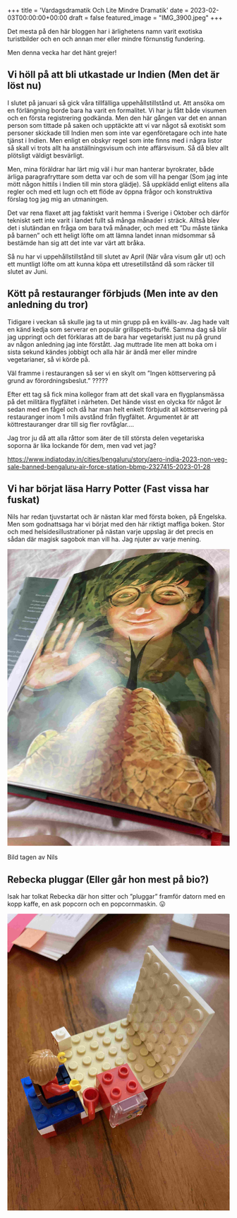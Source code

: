 +++
title = 'Vardagsdramatik Och Lite Mindre Dramatik'
date = 2023-02-03T00:00:00+00:00
draft = false
featured_image = "IMG_3900.jpeg"
+++



 Det mesta på den här bloggen har i ärlighetens namn varit exotiska turistbilder och en och annan mer eller mindre förnunstig fundering.
 



 Men denna vecka har det hänt grejer!
 


## Vi höll på att bli utkastade ur Indien (Men det är löst nu)



 I slutet på januari så gick våra tillfälliga uppehållstillstånd ut. Att ansöka om en förlängning borde bara ha varit en formalitet. Vi har ju fått både visumen och en första registrering godkända. Men den här gången var det en annan person som tittade på saken och upptäckte att vi var något så exotiskt som personer skickade till Indien men som inte var egenföretagare och inte hate tjänst i Indien. Men enligt en obskyr regel som inte finns med i några listor så skall vi trots allt ha anställningsvisum och inte affärsvisum. Så då blev allt plötsligt väldigt besvärligt.
 



 Men, mina föräldrar har lärt mig väl i hur man hanterar byrokrater, både ärliga paragrafryttare som detta var och de som vill ha pengar (Som jag inte mött någon hittils i Indien till min stora glädje). Så uppklädd enligt elitens alla regler och med ett lugn och ett flöde av öppna frågor och konstruktiva förslag tog jag mig an utmaningen.
 



 Det var rena flaxet att jag faktiskt varit hemma i Sverige i Oktober och därför tekniskt sett inte varit i landet fullt så många månader i sträck. Alltså blev det i slutändan en fråga om bara två månader, och med ett ”Du måste tänka på barnen” och ett heligt löfte om att lämna landet innan midsommar så bestämde han sig att det inte var värt att bråka.
 



 Så nu har vi uppehållstillstånd till slutet av April (När våra visum går ut) och ett muntligt löfte om att kunna köpa ett utresetillstånd då som räcker till slutet av Juni.
 


## Kött på restauranger förbjuds (Men inte av den anledning du tror)



 Tidigare i veckan så skulle jag ta ut min grupp på en kvälls-av. Jag hade valt en känd kedja som serverar en populär grillspetts-buffé. Samma dag så blir jag uppringt och det förklaras att de bara har vegetariskt just nu på grund av någon anledning jag inte förstått. Jag muttrade lite men att boka om i sista sekund kändes jobbigt och alla här är ändå mer eller mindre vegetarianer, så vi körde på.
 



 Väl framme i restaurangen så ser vi en skylt om ”Ingen köttservering på grund av förordningsbeslut.” ?????
 



 Efter ett tag så fick mina kollegor fram att det skall vara en flygplansmässa på det militära flygfältet i närheten. Det hände visst en olycka för något år sedan med en fågel och då har man helt enkelt förbjudit all köttservering på restauranger inom 1 mils avstånd från flygfältet. Argumentet är att köttrestauranger drar till sig fler rovfåglar….
 



 Jag tror ju då att alla råttor som äter de till största delen vegetariska soporna är lika lockande för dem, men vad vet jag?
 



<https://www.indiatoday.in/cities/bengaluru/story/aero-india-2023-non-veg-sale-banned-bengaluru-air-force-station-bbmp-2327415-2023-01-28>



## Vi har börjat läsa Harry Potter (Fast vissa har fuskat)



 Nils har redan tjuvstartat och är nästan klar med första boken, på Engelska. Men som godnattsaga har vi börjat med den här riktigt maffiga boken. Stor och med helsidesillustrationer på nästan varje uppslag är det precis en sådan där magisk sagobok man vill ha. Jag njuter av varje mening.
 



![](IMG_3900.jpeg)



 Bild tagen av Nils
 



## Rebecka pluggar (Eller går hon mest på bio?)



 Isak har tolkat Rebecka där hon sitter och ”pluggar” framför datorn med en kopp kaffe, en ask popcorn och en popcornmaskin. 😛
 



![](IMG_3901.jpeg)






